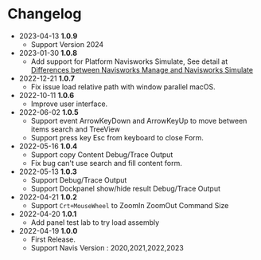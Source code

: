 # Changelog
- 2023-04-13 **1.0.9**
  - Support Version 2024
- 2023-01-30 **1.0.8**
  - Add support for Platform Navisworks Simulate, See detail at [Differences between Navisworks Manage and Navisworks Simulate](https://knowledge.autodesk.com/support/navisworks-products/troubleshooting/caas/sfdcarticles/sfdcarticles/Functionality-differences-between-Navisworks-Manage-and-Simulate.html)
- 2022-12-21 **1.0.7**
  - Fix issue load relative path with window parallel macOS.
- 2022-10-11 **1.0.6**
  - Improve user interface.
- 2022-06-02 **1.0.5**
  - Support event ArrowKeyDown and ArrowKeyUp to move between items search and TreeView 
  - Support press key Esc from keyboard to close Form.
- 2022-05-16 **1.0.4**
  - Support copy Content Debug/Trace Output
  - Fix bug can't use search and fill content form.
- 2022-05-13 **1.0.3**
  - Support Debug/Trace Output
  - Support Dockpanel show/hide result Debug/Trace Output
- 2022-04-21 **1.0.2**
  - Support `Crt+MouseWheel` to ZoomIn ZoomOut Command Size
- 2022-04-20 **1.0.1**
  - Add panel test lab to try load assembly
- 2022-04-19 **1.0.0**
  - First Release.
  - Support Navis Version : 2020,2021,2022,2023

